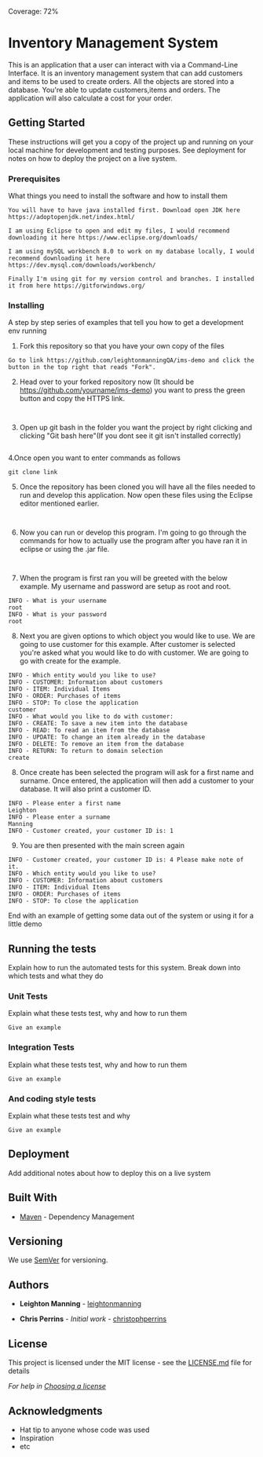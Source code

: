 Coverage: 72%
# Inventory Management System

This is an application that a user can interact with via a Command-Line Interface. It is an inventory management system that can add customers and items to be used to create orders. All the objects are stored into a database. You're able to update customers,items and orders. The application will also calculate a cost for your order.

## Getting Started

These instructions will get you a copy of the project up and running on your local machine for development and testing purposes. See deployment for notes on how to deploy the project on a live system.

### Prerequisites

What things you need to install the software and how to install them

```
You will have to have java installed first. Download open JDK here https://adoptopenjdk.net/index.html/
```
```
I am using Eclipse to open and edit my files, I would recommend downloading it here https://www.eclipse.org/downloads/
```
```
I am using mySQL workbench 8.0 to work on my database locally, I would recommend downloading it here https://dev.mysql.com/downloads/workbench/
```
```
Finally I'm using git for my version control and branches. I installed it from here https://gitforwindows.org/
```

### Installing

A step by step series of examples that tell you how to get a development env running

1. Fork this repository so that you have your own copy of the files

```
Go to link https://github.com/leightonmanningQA/ims-demo and click the button in the top right that reads "Fork".

```
2. Head over to your forked repository now (It should be https://github.com/yourname/ims-demo) you want to press the green button and copy the HTTPS link.
```


```
3. Open up git bash in the folder you want the project by right clicking and clicking "Git bash here"(If you dont see it git isn't installed correctly)

```

```
4.Once open you want to enter commands as follows

```
git clone link

```
5. Once the repository has been cloned you will have all the files needed to run and develop this application. Now open these files using the Eclipse editor mentioned earlier.
```


```
6. Now you can run or develop this program. I'm going to go through the commands for how to actually use the program after you have ran it in eclipse or using the .jar file.
```


```
7. When the program is first ran you will be greeted with the below example. My username and password are setup as root and root. 

```
INFO - What is your username
root
INFO - What is your password
root
```
8. Next you are given options to which object you would like to use. We are going to use customer for this example. After customer is selected you're asked what you would
like to do with customer. We are going to go with create for the example.
```
INFO - Which entity would you like to use?
INFO - CUSTOMER: Information about customers
INFO - ITEM: Individual Items
INFO - ORDER: Purchases of items
INFO - STOP: To close the application
customer
INFO - What would you like to do with customer:
INFO - CREATE: To save a new item into the database
INFO - READ: To read an item from the database
INFO - UPDATE: To change an item already in the database
INFO - DELETE: To remove an item from the database
INFO - RETURN: To return to domain selection
create
```
8. Once create has been selected the program will ask for a first name and surname. Once entered, the application will then add a customer to your database.
It will also print a customer ID.
```
INFO - Please enter a first name
Leighton
INFO - Please enter a surname
Manning
INFO - Customer created, your customer ID is: 1
```
9. You are then presented with the main screen again 
```
INFO - Customer created, your customer ID is: 4 Please make note of it.
INFO - Which entity would you like to use?
INFO - CUSTOMER: Information about customers
INFO - ITEM: Individual Items
INFO - ORDER: Purchases of items
INFO - STOP: To close the application
```


End with an example of getting some data out of the system or using it for a little demo

## Running the tests

Explain how to run the automated tests for this system. Break down into which tests and what they do

### Unit Tests 

Explain what these tests test, why and how to run them

```
Give an example
```

### Integration Tests 
Explain what these tests test, why and how to run them

```
Give an example
```

### And coding style tests

Explain what these tests test and why

```
Give an example
```

## Deployment

Add additional notes about how to deploy this on a live system

## Built With

* [Maven](https://maven.apache.org/) - Dependency Management

## Versioning

We use [SemVer](http://semver.org/) for versioning.

## Authors

* **Leighton Manning**  - [leightonmanning](https://github.com/leightonmanningQA)


* **Chris Perrins** - *Initial work* - [christophperrins](https://github.com/christophperrins)

## License

This project is licensed under the MIT license - see the [LICENSE.md](LICENSE.md) file for details 

*For help in [Choosing a license](https://choosealicense.com/)*

## Acknowledgments

* Hat tip to anyone whose code was used
* Inspiration
* etc
